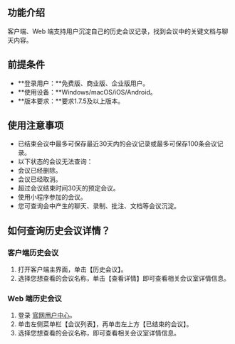 ## 功能介绍
客户端、Web 端支持用户沉淀自己的历史会议记录，找到会议中的关键文档与聊天内容。

## 前提条件
- **登录用户：**免费版、商业版、企业版用户。
- **使用设备：**Windows/macOS/iOS/Android。
- **版本要求：**要求1.7.5及以上版本。

## 使用注意事项
- 已结束会议中最多可保存最近30天内的会议记录或最多可保存100条会议记录。
- 以下状态的会议无法查询：
 - 会议已经删除。
 - 会议已经取消。
 - 超过会议结束时间30天的预定会议。
 - 使用小程序参加的会议。
- 您可查询会中产生的聊天、录制、批注、文档等会议沉淀。

## 如何查询历史会议详情？
### 客户端历史会议
1. 打开客户端主界面，单击【历史会议】。
2. 选择您想查看的会议名称，单击【查看详情】即可查看相关会议室详情信息。

### Web 端历史会议
1. 登录 [官网用户中心](https://meeting.tencent.com/user-center/personal-information)。
2. 单击左侧菜单栏【会议列表】，再单击左上方【已结束的会议】。
3. 选择您想查看的会议名称，即可查看相关会议室详情信息。
